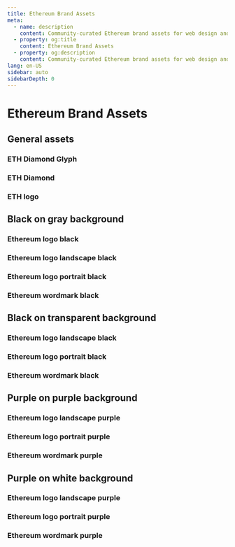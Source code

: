 ```yaml
---
title: Ethereum Brand Assets
meta:
  - name: description
    content: Community-curated Ethereum brand assets for web design and development.
  - property: og:title
    content: Ethereum Brand Assets
  - property: og:description
    content: Community-curated Ethereum brand assets for web design and development.
lang: en-US
sidebar: auto
sidebarDepth: 0
---
```


# Ethereum Brand Assets

## General assets

### ETH Diamond Glyph

<AssetItem assetPath="eth-diamond-glyph"/>

### ETH Diamond

<AssetItem assetPath="eth-diamond"/>

### ETH logo

<AssetItem assetPath="eth-logo-white-black"/>

## Black on gray background

### Ethereum logo black

<AssetItem assetPath="logo-black-gray/ethereum-icon-black"/>

### Ethereum logo landscape black

<AssetItem assetPath="logo-black-gray/ethereum-logo-landscape-black"/>

### Ethereum logo portrait black

<AssetItem assetPath="logo-black-gray/ethereum-logo-portrait-black"/>

### Ethereum wordmark black

<AssetItem assetPath="logo-black-gray/ethereum-wordmark-black"/>

## Black on transparent background

<AssetItem assetPath="logo-black-white/ethereum-icon-black"/>

### Ethereum logo landscape black

<AssetItem assetPath="logo-black-white/ethereum-logo-landscape-black"/>

### Ethereum logo portrait black

<AssetItem assetPath="logo-black-white/ethereum-logo-portrait-black"/>

### Ethereum wordmark black

<AssetItem assetPath="logo-black-white/ethereum-wordmark-black"/>

## Purple on purple background

<AssetItem assetPath="logo-purple-purple/ethereum-icon-purple"/>

### Ethereum logo landscape purple

<AssetItem assetPath="logo-purple-purple/ethereum-logo-landscape-purple"/>

### Ethereum logo portrait purple

<AssetItem assetPath="logo-purple-purple/ethereum-logo-portrait-purple"/>

### Ethereum wordmark purple

<AssetItem assetPath="logo-purple-purple/ethereum-wordmark-purple"/>

## Purple on white background

<AssetItem assetPath="logo-purple-white/ethereum-icon-purple"/>

### Ethereum logo landscape purple

<AssetItem assetPath="logo-purple-white/ethereum-logo-landscape-purple"/>

### Ethereum logo portrait purple

<AssetItem assetPath="logo-purple-white/ethereum-logo-portrait-purple"/>

### Ethereum wordmark purple

<AssetItem assetPath="logo-purple-white/ethereum-wordmark-purple"/>

